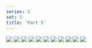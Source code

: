 ```yaml
---
series: 5
set: 5
title: 'Part 5'
---
```


![](../../../../assets/monster-story/part-5/monster061.png)
![](../../../../assets/monster-story/part-5/monster062.png)
![](../../../../assets/monster-story/part-5/monster063.png)
![](../../../../assets/monster-story/part-5/monster064.png)
![](../../../../assets/monster-story/part-5/monster065.png)
![](../../../../assets/monster-story/part-5/monster066.png)
![](../../../../assets/monster-story/part-5/monster067.png)
![](../../../../assets/monster-story/part-5/monster068.png)
![](../../../../assets/monster-story/part-5/monster069.png)
![](../../../../assets/monster-story/part-5/monster070.png)
![](../../../../assets/monster-story/part-5/monster071.png)